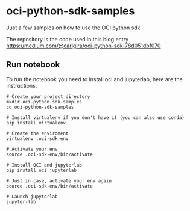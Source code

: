 # oci-python-sdk-samples
Just a few samples on how to use the OCI python sdk

The repository is the code used in this blog entry https://medium.com/@carlgira/oci-python-sdk-78d051dbf070
    
## Run notebook 

To run the notebook you need to install oci and jupyterlab, here are the instructions.
```
# Create your project directory
mkdir oci-python-sdk-samples
cd oci-python-sdk-samples

# Install virtualenv if you don't have it (you can also use conda)
pip install virtualenv

# Create the enviroment
virtualenv .oci-sdk-env

# Activate your env
source .oci-sdk-env/bin/activate

# Install OCI and jupyterlab
pip install oci jupyterlab

# Just in case, activate your env again
source .oci-sdk-env/bin/activate

# Launch jupyterlab
jupyter-lab
```
